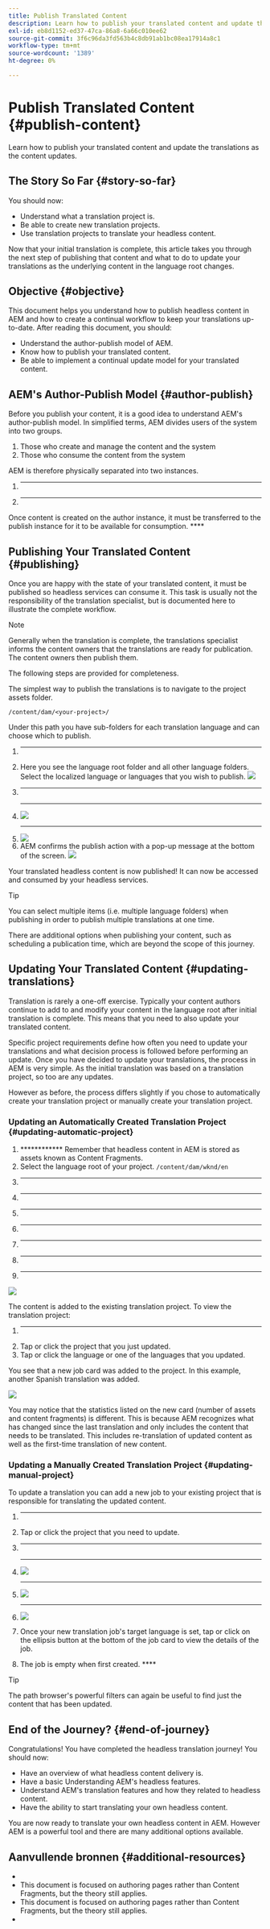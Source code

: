```yaml
---
title: Publish Translated Content
description: Learn how to publish your translated content and update the translations as the content updates.
exl-id: eb8d1152-ed37-47ca-86a8-6a66c010ee62
source-git-commit: 3f6c96da3fd563b4c8db91ab1bc08ea17914a8c1
workflow-type: tm+mt
source-wordcount: '1389'
ht-degree: 0%

---
```


# Publish Translated Content {#publish-content}

Learn how to publish your translated content and update the translations as the content updates.

## The Story So Far {#story-so-far}

[](configure-connector.md) You should now:

* Understand what a translation project is.
* Be able to create new translation projects.
* Use translation projects to translate your headless content.

Now that your initial translation is complete, this article takes you through the next step of publishing that content and what to do to update your translations as the underlying content in the language root  changes.

## Objective {#objective}

This document helps you understand how to publish headless content in AEM and how to create a continual workflow to keep your translations up-to-date. After reading this document, you should:

* Understand the author-publish model of AEM.
* Know how to publish your translated content.
* Be able to implement a continual update model for your translated content.

## AEM&#39;s Author-Publish Model {#author-publish}

Before you publish your content, it is a good idea to understand AEM&#39;s author-publish model. In simplified terms, AEM divides users of the system into two groups.

1. Those who create and manage the content and the system
1. Those who consume the content from the system

AEM is therefore physically separated into two instances.

1. ****
1. ****

Once content is created on the author instance, it must be transferred to the publish instance for it to be available for consumption. ****

## Publishing Your Translated Content {#publishing}

Once you are happy with the state of your translated content, it must be published so headless services can consume it. This task is usually not the responsibility of the translation specialist, but is documented here to illustrate the complete workflow.

>[!NOTE]
>
>Generally when the translation is complete, the translations specialist informs the content owners that the translations are ready for publication. The content owners then publish them.
>
>The following steps are provided for completeness.

The simplest way to publish the translations is to navigate to the project assets folder.

```text
/content/dam/<your-project>/
```

Under this path you have sub-folders for each translation language and can choose which to publish.

1. ************
1. Here you see the language root folder and all other language folders. Select the localized language or languages that you wish to publish.
   ![](assets/select-language-folder.png)
1. ****
1. ******************** ****
   ![](assets/manage-publication-options.png)
1. **** ****
   ![](assets/manage-publication-scope.png)
1. AEM confirms the publish action with a pop-up message at the bottom of the screen.
   ![](assets/resources-published-message.png)

Your translated headless content is now published! It can now be accessed and consumed by your headless services.

>[!TIP]
>
>You can select multiple items (i.e. multiple language folders) when publishing in order to publish multiple translations at one time.

There are additional options when publishing your content, such as scheduling a publication time, which are beyond the scope of this journey. [](#additional-resources)

## Updating Your Translated Content {#updating-translations}

Translation is rarely a one-off exercise. Typically your content authors continue to add to and modify your content in the language root after initial translation is complete. This means that you need to also update your translated content.

Specific project requirements define how often you need to update your translations and what decision process is followed before performing an update. Once you have decided to update your translations, the process in AEM is very simple. As the initial translation was based on a translation project, so too are any updates.

However as before, the process differs slightly if you chose to automatically create your translation project or manually create your translation project.

### Updating an Automatically Created Translation Project {#updating-automatic-project}

1. ************ Remember that headless content in AEM is stored as assets known as Content Fragments.
1. Select the language root of your project. `/content/dam/wknd/en`
1. ****
1. ****
1. ****
1. ****
1. ********
1. ****
1. ****

![](assets/add-to-existing-project.png)

The content is added to the existing translation project. To view the translation project:

1. ********
1. Tap or click the project that you just updated.
1. Tap or click the language or one of the languages that you updated.

You see that a new job card was added to the project. In this example, another Spanish translation was added.

![](assets/additional-translation-job.png)

You may notice that the statistics listed on the new card (number of assets and content fragments) is different. This is because AEM recognizes what has changed since the last translation and only includes the content that needs to be translated. This includes re-translation of updated content as well as the first-time translation of new content.

[](translate-content.md#using-translation-project)

### Updating a Manually Created Translation Project {#updating-manual-project}

To update a translation you can add a new job to your existing project that is responsible for translating the updated content.

1. ********
1. Tap or click the project that you need to update.
1. ****
1. ************

   ![](assets/add-translation-job-tile.png)

1. ****

   ![](assets/update-target.png)

1. ********

   ![](assets/select-target-language.png)

1. Once your new translation job&#39;s target language is set, tap or click on the ellipsis button at the bottom of the job card to view the details of the job.
1. The job is empty when first created. ****[](translate-content.md##manually-creating)

>[!TIP]
>
>The path browser&#39;s powerful filters can again be useful to find just the content that has been updated.
>
>[](#additional-resources)

[](translate-content.md#using-translation-project)

## End of the Journey? {#end-of-journey}

Congratulations! You have completed the headless translation journey! You should now:

* Have an overview of what headless content delivery is.
* Have a basic Understanding AEM&#39;s headless features.
* Understand AEM&#39;s translation features and how they related to headless content.
* Have the ability to start translating your own headless content.

You are now ready to translate your own headless content in AEM. However AEM is a powerful tool and there are many additional options available. [](#additional-resources)

## Aanvullende bronnen {#additional-resources}

* [](/help/sites-cloud/administering/translation/managing-projects.md)
* [](/help/sites-cloud/authoring/getting-started/concepts.md) This document is focused on authoring pages rather than Content Fragments, but the theory still applies.
* [](/help/sites-cloud/authoring/fundamentals/publishing-pages.md) This document is focused on authoring pages rather than Content Fragments, but the theory still applies.
* [](/help/sites-cloud/authoring/fundamentals/environment-tools.md##path-selection)
